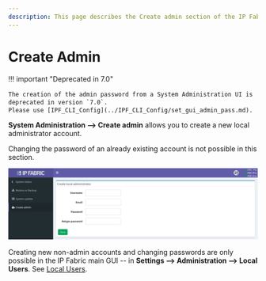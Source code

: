 ```yaml
---
description: This page describes the Create admin section of the IP Fabric System Administration UI.
---
```


# Create Admin

!!! important "Deprecated in 7.0"

    The creation of the admin password from a System Administration UI is deprecated in version `7.0`.
    Please use [IPF_CLI_Config](../IPF_CLI_Config/set_gui_admin_pass.md).

**System Administration --> Create admin** allows you to create a new local
administrator account.

Changing the password of an already existing account is not possible in this
section.

![Create local administrator](create_admin.png)

Creating new non-admin accounts and changing passwords are only possible in the
IP Fabric main GUI -- in **Settings --> Administration --> Local Users**. See
[Local Users](../../IP_Fabric_Settings/administration/users.md).
